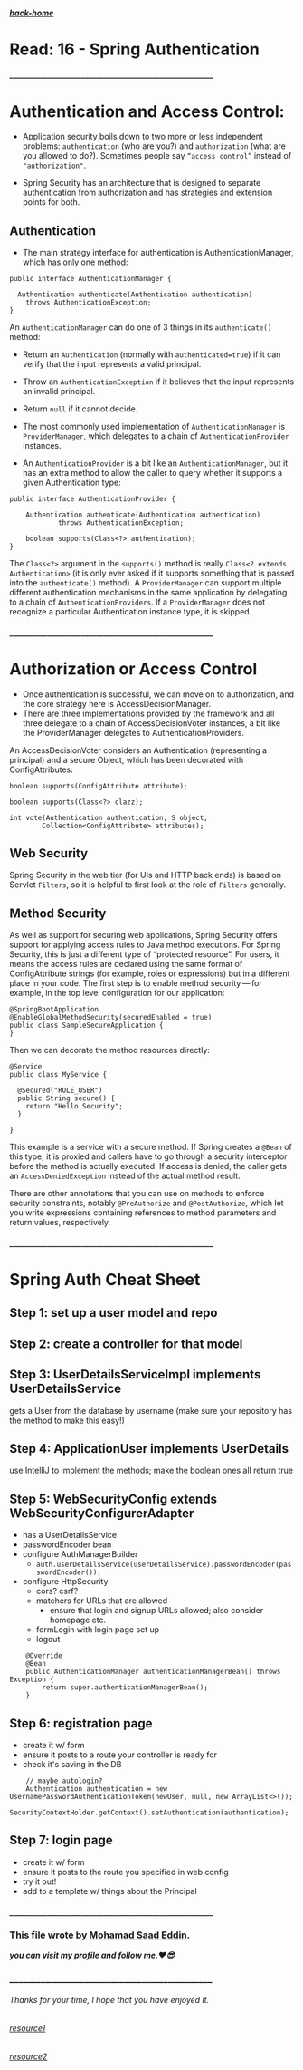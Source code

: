 ##### [back-home](https://mhd22.github.io/all-reading-notes/main-table)

# Read: 16 - Spring Authentication

#### ______________________________________________________


# Authentication and Access Control:

* Application security boils down to two more or less independent problems: `authentication` (who are you?) and `authorization` (what are you allowed to do?). Sometimes people say `“access control”` instead of `"authorization"`.

* Spring Security has an architecture that is designed to separate authentication from authorization and has strategies and extension points for both.

## Authentication

* The main strategy interface for authentication is AuthenticationManager, which has only one method:

```
public interface AuthenticationManager {

  Authentication authenticate(Authentication authentication)
    throws AuthenticationException;
}
```

An `AuthenticationManager` can do one of 3 things in its `authenticate()` method:

* Return an `Authentication` (normally with `authenticated=true`) if it can verify that the input represents a valid principal.

* Throw an `AuthenticationException` if it believes that the input represents an invalid principal.

* Return `null` if it cannot decide.


* The most commonly used implementation of `AuthenticationManager` is `ProviderManager`, which delegates to a chain of `AuthenticationProvider` instances.
* An `AuthenticationProvider` is a bit like an `AuthenticationManager`, but it has an extra method to allow the caller to query whether it supports a given Authentication type:

```
public interface AuthenticationProvider {

	Authentication authenticate(Authentication authentication)
			throws AuthenticationException;

	boolean supports(Class<?> authentication);
}
```

The `Class<?>` argument in the `supports()` method is really `Class<? extends Authentication>` (it is only ever asked if it supports something that is passed into the `authenticate()` method). A `ProviderManager` can support multiple different authentication mechanisms in the same application by delegating to a chain of `AuthenticationProviders`. If a `ProviderManager` does not recognize a particular Authentication instance type, it is skipped.

#### ______________________________________________________

# Authorization or Access Control

* Once authentication is successful, we can move on to authorization, and the core strategy here is AccessDecisionManager. 
* There are three implementations provided by the framework and all three delegate to a chain of AccessDecisionVoter instances, a bit like the ProviderManager delegates to AuthenticationProviders.

An AccessDecisionVoter considers an Authentication (representing a principal) and a secure Object, which has been decorated with ConfigAttributes:
```
boolean supports(ConfigAttribute attribute);

boolean supports(Class<?> clazz);

int vote(Authentication authentication, S object,
        Collection<ConfigAttribute> attributes);
```

## Web Security

Spring Security in the web tier (for UIs and HTTP back ends) is based on Servlet `Filters`, so it is helpful to first look at the role of `Filters` generally.

## Method Security

As well as support for securing web applications, Spring Security offers support for applying access rules to Java method executions. For Spring Security, this is just a different type of “protected resource”. For users, it means the access rules are declared using the same format of ConfigAttribute strings (for example, roles or expressions) but in a different place in your code. The first step is to enable method security — for example, in the top level configuration for our application:
```
@SpringBootApplication
@EnableGlobalMethodSecurity(securedEnabled = true)
public class SampleSecureApplication {
}
```

Then we can decorate the method resources directly:
```
@Service
public class MyService {

  @Secured("ROLE_USER")
  public String secure() {
    return "Hello Security";
  }

}
```

This example is a service with a secure method. If Spring creates a `@Bean` of this type, it is proxied and callers have to go through a security interceptor before the method is actually executed. If access is denied, the caller gets an `AccessDeniedException` instead of the actual method result.

There are other annotations that you can use on methods to enforce security constraints, notably `@PreAuthorize` and `@PostAuthorize`, which let you write expressions containing references to method parameters and return values, respectively.

#### ______________________________________________________

# Spring Auth Cheat Sheet

## Step 1: set up a user model and repo

## Step 2: create a controller for that model

## Step 3: UserDetailsServiceImpl implements UserDetailsService

gets a User from the database by username (make sure your repository has the method to make this easy!)

## Step 4: ApplicationUser implements UserDetails

use IntelliJ to implement the methods; make the boolean ones all return true

## Step 5: WebSecurityConfig extends WebSecurityConfigurerAdapter

- has a UserDetailsService
- passwordEncoder bean
- configure AuthManagerBuilder
    - `auth.userDetailsService(userDetailsService).passwordEncoder(passwordEncoder());`
- configure HttpSecurity
    - cors? csrf?
    - matchers for URLs that are allowed
        - ensure that login and signup URLs allowed; also consider homepage etc.
    - formLogin with login page set up
    - logout

```
    @Override
    @Bean
    public AuthenticationManager authenticationManagerBean() throws Exception {
        return super.authenticationManagerBean();
    }
```

## Step 6: registration page
- create it w/ form
- ensure it posts to a route your controller is ready for
- check it's saving in the DB
```
    // maybe autologin?
    Authentication authentication = new UsernamePasswordAuthenticationToken(newUser, null, new ArrayList<>());
    SecurityContextHolder.getContext().setAuthentication(authentication);
```

## Step 7: login page
- create it w/ form
- ensure it posts to the route you specified in web config
- try it out!
- add to a template w/ things about the Principal



#### ______________________________________________________

### This file wrote by [Mohamad Saad Eddin](https://github.com/MHD22).
***you can visit my profile and follow me.❤️😎***
### ______________________________________________


###### Thanks for your time, I hope that you have enjoyed it.

###### [resource1](https://spring.io/guides/topicals/spring-security-architecture/)
###### [resource2](https://github.com/codefellows/seattle-java-401d2/edit/master/SpringAuthCheatSheet.md)